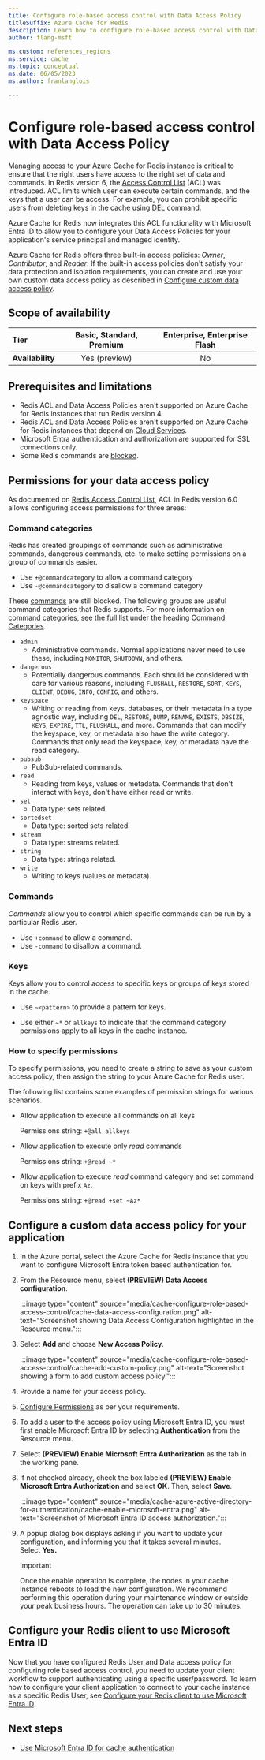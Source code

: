 ```yaml
---
title: Configure role-based access control with Data Access Policy
titleSuffix: Azure Cache for Redis
description: Learn how to configure role-based access control with Data Access Policy.
author: flang-msft

ms.custom: references_regions
ms.service: cache
ms.topic: conceptual
ms.date: 06/05/2023
ms.author: franlanglois

---
```


# Configure role-based access control with Data Access Policy

Managing access to your Azure Cache for Redis instance is critical to ensure that the right users have access to the right set of data and commands. In Redis version 6, the [Access Control List](https://redis.io/docs/management/security/acl/) (ACL) was introduced. ACL limits which user can execute certain commands, and the keys that a user can be access. For example, you can prohibit specific users from deleting keys in the cache using [DEL](https://redis.io/commands/del/) command.

Azure Cache for Redis now integrates this ACL functionality with Microsoft Entra ID to allow you to configure your Data Access Policies for your application's service principal and managed identity.

Azure Cache for Redis offers three built-in access policies: _Owner_, _Contributor_, and _Reader_. If the built-in access policies don't satisfy your data protection and isolation requirements, you can create and use your own custom data access policy as described in [Configure custom data access policy](#configure-a-custom-data-access-policy-for-your-application).

## Scope of availability

| **Tier**         | Basic, Standard, Premium | Enterprise, Enterprise Flash |
|:-----------------|:------------------------:|:----------------------------:|
| **Availability** | Yes (preview)            | No                           |

## Prerequisites and limitations

- Redis ACL and Data Access Policies aren't supported on Azure Cache for Redis instances that run Redis version 4.
- Redis ACL and Data Access Policies aren't supported on Azure Cache for Redis instances that depend on [Cloud Services](cache-faq.yml#caches-with-a-dependency-on-cloud-services--classic).
- Microsoft Entra authentication and authorization are supported for SSL connections only.
- Some Redis commands are [blocked](cache-configure.md#redis-commands-not-supported-in-azure-cache-for-redis).

## Permissions for your data access policy

As documented on [Redis Access Control List](https://redis.io/docs/management/security/acl/), ACL in Redis version 6.0 allows configuring access permissions for three areas:

### Command categories

Redis has created groupings of commands such as administrative commands, dangerous commands, etc. to make setting permissions on a group of commands easier.

- Use `+@commandcategory` to allow a command category
- Use `-@commandcategory` to disallow a command category

These [commands](cache-configure.md#redis-commands-not-supported-in-azure-cache-for-redis) are still blocked. The following groups are useful command categories that Redis supports. For more information on command categories, see the full list under the heading [Command Categories](https://redis.io/docs/management/security/acl/).

- `admin`
  - Administrative commands. Normal applications never need to use these, including `MONITOR`, `SHUTDOWN`, and others.
- `dangerous`
  - Potentially dangerous commands. Each should be considered with care for various reasons, including `FLUSHALL`, `RESTORE`, `SORT`, `KEYS`, `CLIENT`, `DEBUG`, `INFO`, `CONFIG`, and others.
- `keyspace`
  - Writing or reading from keys, databases, or their metadata in a type agnostic way, including `DEL`, `RESTORE`, `DUMP`, `RENAME`, `EXISTS`, `DBSIZE`, `KEYS`, `EXPIRE`, `TTL`, `FLUSHALL`, and more. Commands that can modify the keyspace, key, or metadata also have the write category. Commands that only read the keyspace, key, or metadata have the read category.
- `pubsub`
  - PubSub-related commands.
- `read`
  - Reading from keys, values or metadata. Commands that don't interact with keys, don't have either read or write.
- `set`
  - Data type: sets related.
- `sortedset`
  - Data type: sorted sets related.
- `stream`
  - Data type: streams related.
- `string`
  - Data type: strings related.
- `write`
  - Writing to keys (values or metadata).

### Commands

_Commands_ allow you to control which specific commands can be run by a particular Redis user.

- Use `+command` to allow a command.
- Use `-command` to disallow a command.

### Keys

Keys allow you to control access to specific keys or groups of keys stored in the cache.

- Use `~<pattern>` to provide a pattern for keys.

- Use either `~*` or `allkeys` to indicate that the command category permissions apply to all keys in the cache instance.

### How to specify permissions

To specify permissions, you need to create a string to save as your custom access policy, then assign the string to your Azure Cache for Redis user.

The following list contains some examples of permission strings for various scenarios.

- Allow application to execute all commands on all keys

   Permissions string: `+@all allkeys`

- Allow application to execute only _read_ commands

    Permissions string: `+@read ~*`

- Allow application to execute _read_ command category and set command on keys with prefix `Az`.

    Permissions string: `+@read +set ~Az*`

## Configure a custom data access policy for your application

1. In the Azure portal, select the Azure Cache for Redis instance that you want to configure Microsoft Entra token based authentication for.

1. From the Resource menu, select **(PREVIEW) Data Access configuration**.

   :::image type="content" source="media/cache-configure-role-based-access-control/cache-data-access-configuration.png" alt-text="Screenshot showing Data Access Configuration highlighted in the Resource menu.":::

1. Select **Add** and choose **New Access Policy**.

   :::image type="content" source="media/cache-configure-role-based-access-control/cache-add-custom-policy.png" alt-text="Screenshot showing a form to add custom access policy.":::

1. Provide a name for your access policy.

1. [Configure Permissions](#permissions-for-your-data-access-policy) as per your requirements.

1. To add a user to the access policy using Microsoft Entra ID, you must first enable Microsoft Entra ID by selecting **Authentication** from the Resource menu.

1. Select **(PREVIEW) Enable Microsoft Entra Authorization** as the tab in the working pane.

1. If not checked already, check the box labeled **(PREVIEW) Enable Microsoft Entra Authorization** and select **OK**. Then, select **Save**.

   :::image type="content" source="media/cache-azure-active-directory-for-authentication/cache-enable-microsoft-entra.png" alt-text="Screenshot of Microsoft Entra ID access authorization.":::

1. A popup dialog box displays asking if you want to update your configuration, and informing you that it takes several minutes. Select **Yes.**

   > [!IMPORTANT]
   > Once the enable operation is complete, the nodes in your cache instance reboots to load the new configuration. We recommend performing this operation during your maintenance window or outside your peak business hours. The operation can take up to 30 minutes.

## Configure your Redis client to use Microsoft Entra ID

Now that you have configured Redis User and Data access policy for configuring role based access control, you need to update your client workflow to support authenticating using a specific user/password. To learn how to configure your client application to connect to your cache instance as a specific Redis User, see [Configure your Redis client to use Microsoft Entra ID](cache-azure-active-directory-for-authentication.md#configure-your-redis-client-to-use-microsoft-entra-id).

## Next steps

- [Use Microsoft Entra ID for cache authentication](cache-azure-active-directory-for-authentication.md)
